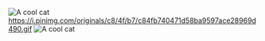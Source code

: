 ![A cool cat](https://i.pinimg.com/originals/04/69/08/046908b13fa5d754a2df3ee7e27b4889.gif)
https://i.pinimg.com/originals/c8/4f/b7/c84fb740471d58ba9597ace28969d490.gif
![A cool cat](https://i.pinimg.com/originals/c8/4f/b7/c84fb740471d58ba9597ace28969d490.gif)
